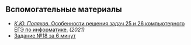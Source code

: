 ## Вспомогательные материалы

* [*К.Ю. Поляков.* Особенности решения задач 25 и 26 компьютерного ЕГЭ по информатике.](899698.ppt) *(2021)*
* [Задание №18 за 6 минут](https://ppt-online.org/867646)
